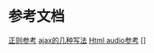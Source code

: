 # 参考文档
[正则参考](http://book.jirengu.com/fe/%E5%89%8D%E7%AB%AF%E5%9F%BA%E7%A1%80/Javascript/%E6%AD%A3%E5%88%99%E5%9F%BA%E6%9C%AC%E8%AF%AD%E6%B3%95.html)
[ajax的几种写法](https://www.sojson.com/blog/170.html)
[Html audio参考](https://xiedaimala.com/tasks/e062b939-5a41-4efd-b48e-16d74255d878/#/text_tutorial/3bb3afcb-afcf-42b6-a315-f932a95a53f8)
[]
